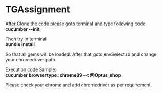 # TGAssignment

After Clone the code please goto terminal and type following code <br />
**cucumber --init**

Then try in terminal<br />
**bundle install**

So that all gems will be loaded. After that goto envSelect.rb and change your chromedriver path.

Execution code Sample:<br />
**cucumber browsertype=chrome89 --t  @Optus_shop**

Please check your chrome and add chromedriver as per requirement.


